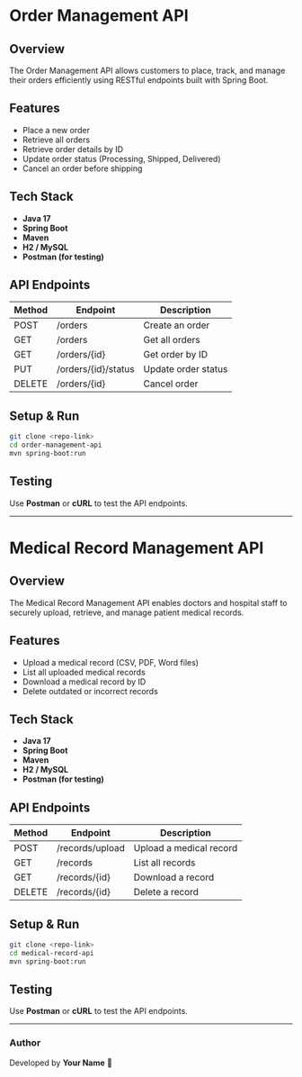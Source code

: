 # Order Management API

## Overview
The Order Management API allows customers to place, track, and manage their orders efficiently using RESTful endpoints built with Spring Boot.


## Features
- Place a new order
- Retrieve all orders
- Retrieve order details by ID
- Update order status (Processing, Shipped, Delivered)
- Cancel an order before shipping

## Tech Stack
- **Java 17**
- **Spring Boot**
- **Maven**
- **H2 / MySQL**
- **Postman (for testing)**

## API Endpoints
| Method | Endpoint            | Description |
|--------|---------------------|-------------|
| POST   | /orders             | Create an order |
| GET    | /orders             | Get all orders |
| GET    | /orders/{id}        | Get order by ID |
| PUT    | /orders/{id}/status | Update order status |
| DELETE | /orders/{id}        | Cancel order |

## Setup & Run
```bash
git clone <repo-link>
cd order-management-api
mvn spring-boot:run
```

## Testing
Use **Postman** or **cURL** to test the API endpoints.

---

# Medical Record Management API

## Overview
The Medical Record Management API enables doctors and hospital staff to securely upload, retrieve, and manage patient medical records.

## Features
- Upload a medical record (CSV, PDF, Word files)
- List all uploaded medical records
- Download a medical record by ID
- Delete outdated or incorrect records

## Tech Stack
- **Java 17**
- **Spring Boot**
- **Maven**
- **H2 / MySQL**
- **Postman (for testing)**

## API Endpoints
| Method | Endpoint          | Description |
|--------|------------------|-------------|
| POST   | /records/upload  | Upload a medical record |
| GET    | /records         | List all records |
| GET    | /records/{id}    | Download a record |
| DELETE | /records/{id}    | Delete a record |

## Setup & Run
```bash
git clone <repo-link>
cd medical-record-api
mvn spring-boot:run
```

## Testing
Use **Postman** or **cURL** to test the API endpoints.

---

### Author
Developed by **Your Name** 🚀
